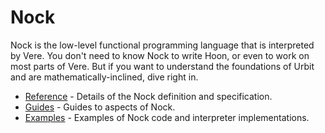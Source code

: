 # Nock

Nock is the low-level functional programming language that is interpreted by Vere. You don't need to know Nock to write Hoon, or even to work on most parts of Vere.  But if you want to understand the foundations of Urbit and are mathematically-inclined, dive right in.

- [Reference](urbit-docs/language/nock/reference) - Details of the Nock definition and specification.
- [Guides](urbit-docs/language/nock/guides) - Guides to aspects of Nock.
- [Examples](urbit-docs/language/nock/examples) - Examples of Nock code and interpreter implementations.
